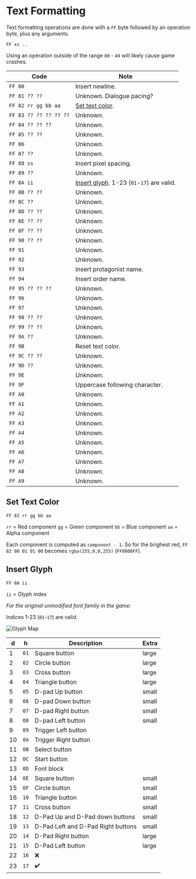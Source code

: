 # Text Formatting

Text formatting operations are done with a `FF` byte followed by an operation byte, plus any arguments.

`FF xx ..`

Using an operation outside of the range `80` - `A9` will likely cause game crashes.

| Code                   | Note |
| ---------------------- | ---- |
| `FF 80`                | Insert newline. |
| `FF 81 ?? ??`          | Unknown. Dialogue pacing? |
| `FF 82 rr gg bb aa`    | [Set text color](#set-text-color). |
| `FF 83 ?? ?? ?? ?? ??` | Unknown. |
| `FF 84 ?? ?? ??`       | Unknown. |
| `FF 85 ?? ??`          | Unknown. |
| `FF 86`                | Unknown. |
| `FF 87 ??`             | Unknown. |
| `FF 88 ss`             | Insert pixel spacing. |
| `FF 89 ??`             | Unknown. |
| `FF 8A ii`             | [Insert glyph](#insert-glyph). 1-23 (`01`-`17`) are valid. |
| `FF 8B ?? ??`          | Unknown. |
| `FF 8C ??`             | Unknown. |
| `FF 8D ?? ??`          | Unknown. |
| `FF 8E ?? ??`          | Unknown. |
| `FF 8F ?? ??`          | Unknown. |
| `FF 90 ?? ??`          | Unknown. |
| `FF 91`                | Unknown. |
| `FF 92`                | Unknown. |
| `FF 93`                | Insert protagonist name. |
| `FF 94`                | Insert order name. |
| `FF 95 ?? ?? ??`       | Unknown. |
| `FF 96`                | Unknown. |
| `FF 97`                | Unknown. |
| `FF 98 ?? ??`          | Unknown. |
| `FF 99 ?? ??`          | Unknown. |
| `FF 9A ??`             | Unknown. |
| `FF 9B`                | Reset text color. |
| `FF 9C ?? ??`          | Unknown. |
| `FF 9D ??`             | Unknown. |
| `FF 9E`                | Unknown. |
| `FF 9F`                | Uppercase following character. |
| `FF A0`                | Unknown. |
| `FF A1`                | Unknown. |
| `FF A2`                | Unknown. |
| `FF A3`                | Unknown. |
| `FF A4`                | Unknown. |
| `FF A5`                | Unknown. |
| `FF A6`                | Unknown. |
| `FF A7`                | Unknown. |
| `FF A8`                | Unknown. |
| `FF A9`                | Unknown. |

## Set Text Color

`FF 82 rr gg bb aa`

`rr` = Red component
`gg` = Green component
`bb` = Blue component
`aa` = Alpha component

Each component is computed as `component - 1`. So for the brighest red, `FF 82 00 01 01 00` becomes `rgba(255,0,0,255)` (`FF0000FF`).

## Insert Glyph

`FF 8A ii`

`ii` = Glyph index

*For the original unmodified font family in the game:*

Indices 1-23 (`01`-`17`) are valid.

![Glyph Map](https://i.imgur.com/SWHNzEe.png)

| d  | h    | Description                        | Extra |
| -- | ---- | ---------------------------------- | ----- |
| 1  | `01` | Square button                      | large |
| 2  | `02` | Circle button                      | large |
| 3  | `03` | Cross button                       | large |
| 4  | `04` | Triangle button                    | large |
| 5  | `05` | D-pad Up button                    | small |
| 6  | `06` | D-pad Down button                  | small |
| 7  | `07` | D-pad Right button                 | small |
| 8  | `08` | D-pad Left button                  | small |
| 9  | `09` | Trigger Left button                |       |
| 10 | `0A` | Trigger Right button               |       |
| 11 | `0B` | Select button                      |       |
| 12 | `0C` | Start button                       |       |
| 13 | `0D` | Font block                         |       |
| 14 | `0E` | Square button                      | small |
| 15 | `0F` | Circle button                      | small |
| 16 | `10` | Triangle button                    | small |
| 17 | `11` | Cross button                       | small |
| 18 | `12` | D-Pad Up and D-Pad down buttons    | small |
| 19 | `13` | D-Pad Left and D-Pad Right buttons | small |
| 20 | `14` | D-Pad Right button                 | large |
| 21 | `15` | D-Pad Left button                  | large |
| 22 | `16` | :x:                                |       |
| 23 | `17` | :heavy_check_mark:                 |       |
